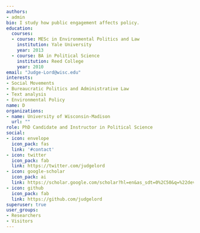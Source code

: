 ```yaml
---
authors:
- admin
bio: I study how public engagement affects policy.
education:
  courses:
  - course: MESc in Environmental Politics and Law
    institution: Yale University
    year: 2013
  - course: BA in Political Science
    institution: Reed College
    year: 2010
email: "Judge-Lord@wisc.edu"
interests:
- Social Movements
- Bureaucratic Politics and Administrative Law
- Text analysis
- Environmental Policy
name: D
organizations:
- name: University of Wisconsin-Madison
  url: ""
role: PhD Candidate and Instructor in Political Science
social:
- icon: envelope
  icon_pack: fas
  link: '#contact'
- icon: twitter
  icon_pack: fab
  link: https://twitter.com/judgelord
- icon: google-scholar
  icon_pack: ai
  link: https://scholar.google.com/scholar?hl=en&as_sdt=0%2C50&q=%22devin+judge-lord%22&btnG=
- icon: github
  icon_pack: fab
  link: https://github.com/judgelord
superuser: true
user_groups:
- Researchers
- Visitors
---
```



